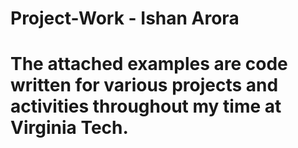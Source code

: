 # Project-Work - Ishan Arora 

# The attached examples are code written for various projects and activities throughout my time at Virginia Tech. 

